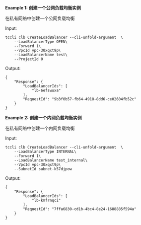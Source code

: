 **Example 1: 创建一个公网负载均衡实例**

在私有网络中创建一个公网负载均衡

Input: 

```
tccli clb CreateLoadBalancer --cli-unfold-argument  \
    --LoadBalancerType OPEN\
    --Forward 1\
    --VpcId vpc-30xqxt9p\
    --LoadBalancerName test\
    --ProjectId 0
```

Output: 
```
{
    "Response": {
        "LoadBalancerIds": [
            "lb-6efswuxa"
        ],
        "RequestId": "9b3f0b57-fb64-4918-8dd6-ce02604fb52c"
    }
}
```

**Example 2: 创建一个内网负载均衡实例**

在私有网络中创建一个内网负载均衡

Input: 

```
tccli clb CreateLoadBalancer --cli-unfold-argument  \
    --LoadBalancerType INTERNAL\
    --Forward 1\
    --LoadBalancerName test_internal\
    --VpcId vpc-30xqxt9p\
    --SubnetId subnet-k57djpow
```

Output: 
```
{
    "Response": {
        "LoadBalancerIds": [
            "lb-kmfrnqci"
        ],
        "RequestId": "7ffa6830-cd1b-4bc4-8e24-1688885f594a"
    }
}
```

